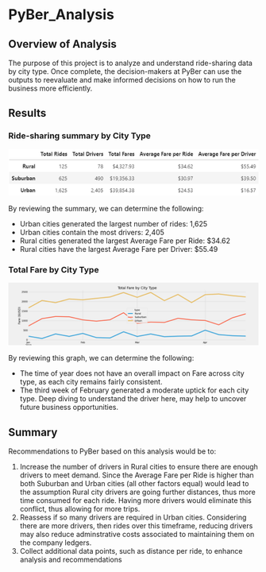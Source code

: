 # PyBer_Analysis

## Overview of Analysis

The purpose of this project is to analyze and understand ride-sharing data by city type. Once complete, the decision-makers at PyBer can use the outputs to reevaluate and make informed decisions on how to run the business more efficiently.

## Results

### Ride-sharing summary by City Type

![Resources/Pyber_Summary.png](Resources/Pyber_Summary.png)

By reviewing the summary, we can determine the following:
 - Urban cities generated the largest number of rides: 1,625
 - Urban cities contain the most drivers: 2,405
 - Rural cities generated the largest Average Fare per Ride: $34.62
 - Rural cities have the largest Average Fare per Driver: $55.49
 
### Total Fare by City Type

![analysis/Pyber_fare_summary.png](analysis/Pyber_fare_summary.png)

By reviewing this graph, we can determine the following:
 - The time of year does not have an overall impact on Fare across city type, as each city remains fairly consistent.
 - The third week of February generated a moderate uptick for each city type.  Deep diving to understand the driver here, may help to uncover future business opportunities.

## Summary

Recommendations to PyBer based on this analysis would be to:
1. Increase the number of drivers in Rural cities to ensure there are enough drivers to meet demand.  Since the Average Fare per Ride is higher than both Suburban and Urban cities (all other factors equal) would lead to the assumption Rural city drivers are going further distances, thus more time consumed for each ride.  Having more drivers would eliminate this conflict, thus allowing for more trips.
2. Reassess if so many drivers are required in Urban cities.  Considering there are more drivers, then rides over this timeframe, reducing drivers may also reduce adminstrative costs associated to maintaining them on the company ledgers.
3. Collect additional data points, such as distance per ride, to enhance analysis and recommendations 

 
